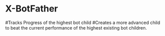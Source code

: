 # X-BotFather
#Tracks Progress of the highest bot child
#Creates a more advanced child to beat the current performance of the highest existing bot children.